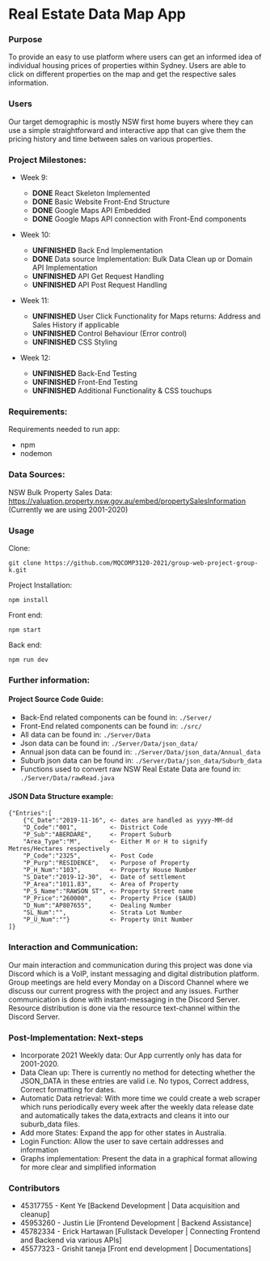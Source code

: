# Real Estate Data Map App
### Purpose
To provide an easy to use platform where users can get an informed idea of individual housing prices of properties within Sydney.
Users are able to click on different properties on the map and get the respective sales information.

### Users
Our target demographic is mostly NSW first home buyers where they can use a simple straightforward and interactive app that can give them the pricing history and time between sales on various properties.

### Project Milestones:
+ Week 9:
    + **DONE** React Skeleton Implemented
    + **DONE** Basic Website Front-End Structure
    + **DONE** Google Maps API Embedded
    + **DONE** Google Maps API connection with Front-End components

+ Week 10:
    + **UNFINISHED** Back End Implementation
    + **DONE** Data source Implementation: Bulk Data Clean up or Domain API Implementation
    + **UNFINISHED** API Get Request Handling
    + **UNFINISHED** API Post Request Handling

+ Week 11:
    + **UNFINISHED** User Click Functionality for Maps returns: Address and Sales History if applicable
    + **UNFINISHED** Control Behaviour (Error control)
    + **UNFINISHED** CSS Styling

+ Week 12: 
    + **UNFINISHED** Back-End Testing 
    + **UNFINISHED** Front-End Testing
    + **UNFINISHED** Additional Functionality & CSS touchups

### Requirements:
Requirements needed to run app:
+ npm
+ nodemon

### Data Sources:
NSW Bulk Property Sales Data: https://valuation.property.nsw.gov.au/embed/propertySalesInformation
(Currently we are using 2001-2020)
### Usage
Clone: 

```
git clone https://github.com/MQCOMP3120-2021/group-web-project-group-k.git
```

Project Installation:
```
npm install
```

Front end:

```
npm start
```

Back end:

```
npm run dev
```

### Further information:
#### Project Source Code Guide:
+ Back-End related components can be found in: `./Server/`
+ Front-End related components can be found in: `./src/`
+ All data can be found in: `./Server/Data`
+ Json data can be found in: `./Server/Data/json_data/`
+ Annual json data can be found in: `./Server/Data/json_data/Annual_data`
+ Suburb json data can be found in: `./Server/Data/json_data/Suburb_data`
+ Functions used to convert raw NSW Real Estate Data are found in: `./Server/Data/rawRead.java`
#### JSON Data Structure example:

```
{"Entries":[
	{"C_Date":"2019-11-16", <- dates are handled as yyyy-MM-dd
	"D_Code":"001", 		<- District Code
	"P_Sub":"ABERDARE", 	<- Propert Suburb
	"Area_Type":"M", 		<- Either M or H to signify Metres/Hectares respectively
	"P_Code":"2325", 		<- Post Code
	"P_Purp":"RESIDENCE", 	<- Purpose of Property
	"P_H_Num":"103", 		<- Property House Number
	"S_Date":"2019-12-30", 	<- Date of settlement
	"P_Area":"1011.83", 	<- Area of Property
	"P_S_Name":"RAWSON ST", <- Property Street name
	"P_Price":"260000", 	<- Property Price ($AUD)
	"D_Num":"AP807655", 	<- Dealing Number
	"SL_Num":"", 		    <- Strata Lot Number
	"P_U_Num":""} 			<- Property Unit Number
]}
```

### Interaction and Communication:
Our main interaction and communication during this project was done via Discord which is a VoIP, instant messaging and digital distribution platform.
Group meetings are held every Monday on a Discord Channel where we discuss our current progress with the project and any issues.
Further communication is done with instant-messaging in the Discord Server.
Resource distribution is done via the resource text-channel within the Discord Server.

### Post-Implementation: Next-steps
+ Incorporate 2021 Weekly data: Our App currently only has data for 2001-2020.
+ Data Clean up: There is currently no method for detecting whether the JSON_DATA in these entries are valid i.e. No typos, Correct address, Correct formatting for dates.
+ Automatic Data retrieval: With more time we could create a web scraper which runs periodically every week after the weekly data release date and automatically takes the data,extracts and cleans it into our suburb_data files.
+ Add more States: Expand the app for other states in Australia.
+ Login Function: Allow the user to save certain addresses and information
+ Graphs implementation: Present the data in a graphical format allowing for more clear and simplified information

### Contributors
+ 45317755 - Kent Ye            [Backend Development   | Data acquisition and cleanup]
+ 45953260 - Justin Lie         [Frontend Development  | Backend Assistance]
+ 45782334 - Erick Hartawan     [Fullstack Developer   | Connecting Frontend and Backend via various APIs]
+ 45577323 - Grishit taneja     [Front end development | Documentations]
